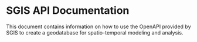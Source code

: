 # SGIS API Documentation

This document contains information on how to use the OpenAPI provided by SGIS to create a geodatabase for spatio-temporal modeling and analysis.
